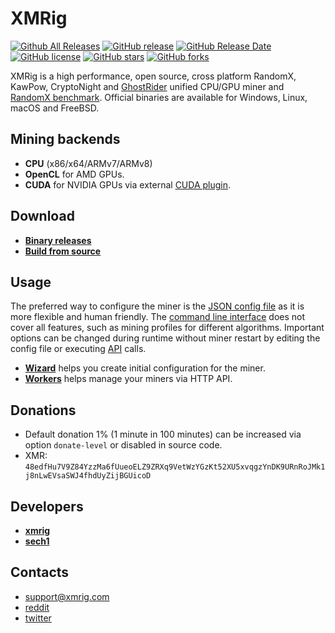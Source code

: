 # XMRig

[![Github All Releases](https://img.shields.io/github/downloads/xmrig/xmrig/total.svg)](https://github.com/C3Pool/xmrig/releases)
[![GitHub release](https://img.shields.io/github/release/xmrig/xmrig/all.svg)](https://github.com/C3Pool/xmrig/releases)
[![GitHub Release Date](https://img.shields.io/github/release-date/xmrig/xmrig.svg)](https://github.com/C3Pool/xmrig/releases)
[![GitHub license](https://img.shields.io/github/license/xmrig/xmrig.svg)](https://github.com/C3Pool/xmrig/blob/master/LICENSE)
[![GitHub stars](https://img.shields.io/github/stars/xmrig/xmrig.svg)](https://github.com/C3Pool/xmrig/stargazers)
[![GitHub forks](https://img.shields.io/github/forks/xmrig/xmrig.svg)](https://github.com/C3Pool/xmrig/network)

XMRig is a high performance, open source, cross platform RandomX, KawPow, CryptoNight and [GhostRider](https://github.com/xmrig/xmrig/tree/master/src/crypto/ghostrider#readme) unified CPU/GPU miner and [RandomX benchmark](https://xmrig.com/benchmark). Official binaries are available for Windows, Linux, macOS and FreeBSD.

## Mining backends
- **CPU** (x86/x64/ARMv7/ARMv8)
- **OpenCL** for AMD GPUs.
- **CUDA** for NVIDIA GPUs via external [CUDA plugin](https://github.com/C3Pool/xmrig-cuda).

## Download
* **[Binary releases](https://github.com/C3Pool/xmrig/releases)**
* **[Build from source](https://xmrig.com/docs/miner/build)**

## Usage
The preferred way to configure the miner is the [JSON config file](https://xmrig.com/docs/miner/config) as it is more flexible and human friendly. The [command line interface](https://xmrig.com/docs/miner/command-line-options) does not cover all features, such as mining profiles for different algorithms. Important options can be changed during runtime without miner restart by editing the config file or executing [API](https://xmrig.com/docs/miner/api) calls.

* **[Wizard](https://xmrig.com/wizard)** helps you create initial configuration for the miner.
* **[Workers](http://workers.xmrig.info)** helps manage your miners via HTTP API.

## Donations
* Default donation 1% (1 minute in 100 minutes) can be increased via option `donate-level` or disabled in source code.
* XMR: `48edfHu7V9Z84YzzMa6fUueoELZ9ZRXq9VetWzYGzKt52XU5xvqgzYnDK9URnRoJMk1j8nLwEVsaSWJ4fhdUyZijBGUicoD`

## Developers
* **[xmrig](https://github.com/xmrig)**
* **[sech1](https://github.com/SChernykh)**

## Contacts
* support@xmrig.com
* [reddit](https://www.reddit.com/user/XMRig/)
* [twitter](https://twitter.com/xmrig_dev)
